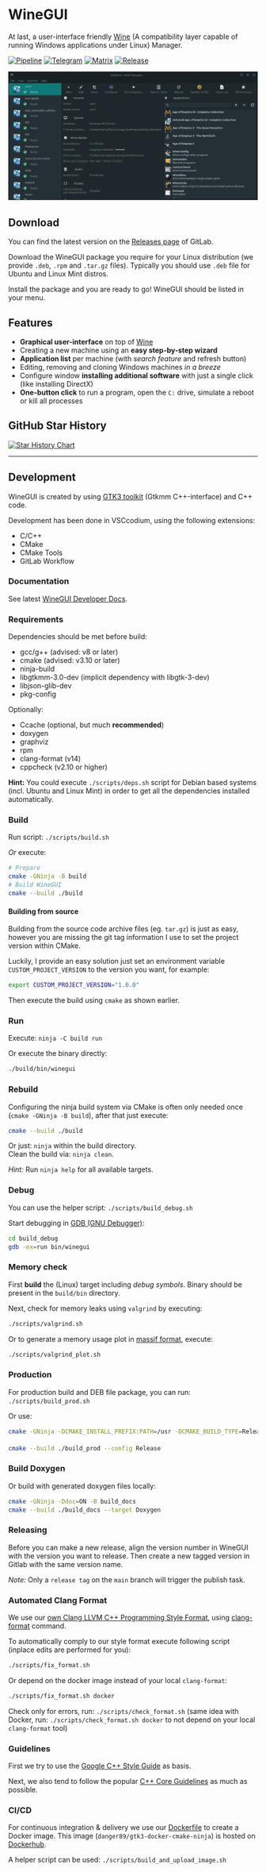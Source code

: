 # WineGUI

At last, a user-interface friendly [Wine](https://www.winehq.org/) (A compatibility layer capable of running Windows applications under Linux) Manager.

[![Pipeline](https://gitlab.melroy.org/melroy/winegui/badges/main/pipeline.svg)](https://gitlab.melroy.org/melroy/winegui/-/pipelines/latest)
[![Telegram](https://img.shields.io/badge/chat-on%20telegram-brightgreen)](https://t.me/winegui)
[![Matrix](https://img.shields.io/badge/chat-on%20matrix-brightgreen)](https://matrix.to/#/#winegui:melroy.org)
[![Release](https://img.shields.io/badge/release-latest-orange)](https://gitlab.melroy.org/melroy/winegui/-/releases)

![WineGUI](misc/winegui_screenshots.gif)

## Download

You can find the latest version on the [Releases page](https://gitlab.melroy.org/melroy/winegui/-/releases) of GitLab.

Download the WineGUI package you require for your Linux distribution (we provide `.deb`, `.rpm` and `.tar.gz` files). Typically you should use `.deb` file for Ubuntu and Linux Mint distros.

Install the package and you are ready to go! WineGUI should be listed in your menu.

## Features

- **Graphical user-interface** on top of [Wine](https://www.winehq.org/)
- Creating a new machine using an **easy step-by-step wizard**
- **Application list** per machine (with _search feature_ and refresh button)
- Editing, removing and cloning Windows machines _in a breeze_
- Configure window **installing additional software** with just a single click (like installing DirectX)
- **One-button click** to run a program, open the `C:` drive, simulate a reboot or kill all processes

## GitHub Star History

[![Star History Chart](https://api.star-history.com/svg?repos=winegui/WineGUI&type=Date)](https://star-history.com/#winegui/WineGUI&Date)

---

## Development

WineGUI is created by using [GTK3 toolkit](https://www.gtk.org/) (Gtkmm C++-interface) and C++ code.

Development has been done in VSCcodium, using the following extensions:

- C/C++
- CMake
- CMake Tools
- GitLab Workflow

### Documentation

See latest [WineGUI Developer Docs](https://gitlab.melroy.org/melroy/winegui/-/jobs/artifacts/main/file/doc/doxygen/index.html?job=test-build).

### Requirements

Dependencies should be met before build:

- gcc/g++ (advised: v8 or later)
- cmake (advised: v3.10 or later)
- ninja-build
- libgtkmm-3.0-dev (implicit dependency with libgtk-3-dev)
- libjson-glib-dev
- pkg-config

Optionally:

- Ccache (optional, but much **recommended**)
- doxygen
- graphviz
- rpm
- clang-format (v14)
- cppcheck (v2.10 or higher)

**Hint:** You could execute `./scripts/deps.sh` script for Debian based systems (incl. Ubuntu and Linux Mint) in order to get all the dependencies installed automatically.

### Build

Run script: `./scripts/build.sh`

_Or_ execute:

```bash
# Prepare
cmake -GNinja -B build
# Build WineGUI
cmake --build ./build
```

#### Building from source

Building from the source code archive files (eg. `tar.gz`) is just as easy, however you are missing the git tag information I use to set the project version within CMake.

Luckily, I provide an easy solution just set an environment variable `CUSTOM_PROJECT_VERSION` to the version you want, for example:

```bash
export CUSTOM_PROJECT_VERSION="1.0.0"
```

Then execute the build using `cmake` as shown earlier.

### Run

Execute: `ninja -C build run`

Or execute the binary directly:

```sh
./build/bin/winegui
```

### Rebuild

Configuring the ninja build system via CMake is often only needed once (`cmake -GNinja -B build`), after that just execute:

```bash
cmake --build ./build
```

Or just: `ninja` within the build directory.  
Clean the build via: `ninja clean`.

_Hint:_ Run `ninja help` for all available targets.

### Debug

You can use the helper script: `./scripts/build_debug.sh`

Start debugging in [GDB (GNU Debugger)](https://cs.brown.edu/courses/cs033/docs/guides/gdb.pdf):

```sh
cd build_debug
gdb -ex=run bin/winegui
```

### Memory check

First **build** the (Linux) target including _debug symbols_. Binary should be present in the `build/bin` directory.

Next, check for memory leaks using `valgrind` by executing:

```sh
./scripts/valgrind.sh
```

Or to generate a memory usage plot in [massif format](https://valgrind.org/docs/manual/ms-manual.html), execute:

```sh
./scripts/valgrind_plot.sh
```

### Production

For production build and DEB file package, you can run: `./scripts/build_prod.sh`

Or use:

```sh
cmake -GNinja -DCMAKE_INSTALL_PREFIX:PATH=/usr -DCMAKE_BUILD_TYPE=Release -B build_prod

cmake --build ./build_prod --config Release
```

### Build Doxygen

Or build with generated doxygen files locally:

```sh
cmake -GNinja -Ddoc=ON -B build_docs
cmake --build ./build_docs --target Doxygen
```

### Releasing

Before you can make a new release, align the version number in WineGUI with the version you want to release.
Then create a new tagged version in Gitlab with the same version name.

_Note:_ Only a `release tag` on the `main` branch will trigger the publish task.

### Automated Clang Format

We use our [own Clang LLVM C++ Programming Style Format](.clang-format), using [clang-format](https://clang.llvm.org/docs/ClangFormat.html) command.

To automatically comply to our style format execute following script (inplace edits are performed for you):

```sh
./scripts/fix_format.sh
```

Or depend on the docker image instead of your local `clang-format`:

```sh
./scripts/fix_format.sh docker
```

Check only for errors, run: `./scripts/check_format.sh` (same idea with Docker, run: `./scripts/check_format.sh docker` to not depend on your local `clang-format` tool)

### Guidelines

First we try to use the [Google C++ Style Guide](https://google.github.io/styleguide/cppguide.html) as basis.

Next, we also tend to follow the popular [C++ Core Guidelines](http://isocpp.github.io/CppCoreGuidelines/CppCoreGuidelines) as much as possible.

### CI/CD

For continuous integration & delivery we use our [Dockerfile](misc/Dockerfile) to create a Docker image.
This image (`danger89/gtk3-docker-cmake-ninja`) is hosted on [Dockerhub](https://hub.docker.com/r/danger89/gtk3-docker-cmake-ninja).

A helper script can be used: `./scripts/build_and_upload_image.sh`
